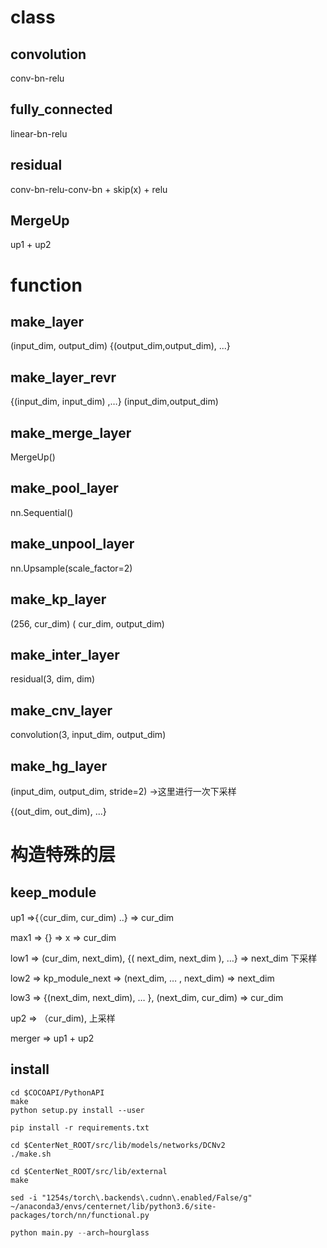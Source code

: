 # class

## convolution

conv-bn-relu

## fully_connected

linear-bn-relu

## residual

conv-bn-relu-conv-bn + skip(x) + relu

## MergeUp

up1 + up2



# function

## make_layer

(input_dim, output_dim) {(output_dim,output_dim), ...}

## make_layer_revr

{(input_dim, input_dim) ,…} (input_dim,output_dim)

## make_merge_layer

MergeUp()

## make_pool_layer

nn.Sequential()

## make_unpool_layer

nn.Upsample(scale_factor=2)

## make_kp_layer

(256, cur_dim) ( cur_dim, output_dim)

## make_inter_layer

residual(3, dim, dim)

## make_cnv_layer

convolution(3, input_dim, output_dim)

## make_hg_layer

(input_dim, output_dim, stride=2) ->这里进行一次下采样

{(out_dim, out_dim), ...}

# 构造特殊的层

##  keep_module

up1 =>{（cur_dim, cur_dim) ..} => cur_dim

max1 => {} => x => cur_dim

low1 => (cur_dim, next_dim), {( next_dim, next_dim ), …} => next_dim 下采样

low2 => kp_module_next => (next_dim, … , next_dim) => next_dim

low3 => {(next_dim, next_dim), … }, (next_dim, cur_dim) => cur_dim

up2 => （cur_dim), 上采样

merger => up1 + up2



## install

```shell
cd $COCOAPI/PythonAPI
make
python setup.py install --user
```

```shell
pip install -r requirements.txt
```

```shell
cd $CenterNet_ROOT/src/lib/models/networks/DCNv2
./make.sh
```

```shell
cd $CenterNet_ROOT/src/lib/external
make
```

```shell
sed -i "1254s/torch\.backends\.cudnn\.enabled/False/g"  ~/anaconda3/envs/centernet/lib/python3.6/site-packages/torch/nn/functional.py
```

```python
python main.py --arch=hourglass
```



